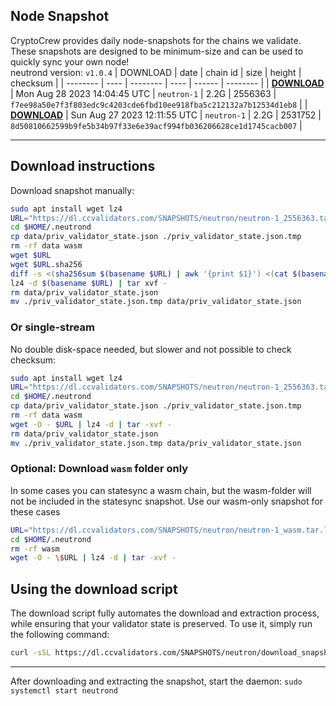 ## Node Snapshot
CryptoCrew provides daily node-snapshots for the chains we validate. These snapshots are designed to be minimum-size and can be used to quickly sync your own node!  
neutrond version: `v1.0.4`
| DOWNLOAD | date | chain id | size | height | checksum |
| -------- | ---- | -------- | ---- | ------ | -------- |
| **[DOWNLOAD](https://dl.ccvalidators.com/SNAPSHOTS/$CHAIN_NAME/neutron-1_2556363.tar.lz4)** | Mon Aug 28 2023 14:04:45 UTC | `neutron-1` | 2.2G | 2556363 | `f7ee98a50e7f3f803edc9c4203cde6fbd10ee918fba5c212132a7b12534d1eb8` |
| **[DOWNLOAD](https://dl.ccvalidators.com/SNAPSHOTS/$CHAIN_NAME/neutron-1_2531752.tar.lz4)** | Sun Aug 27 2023 12:11:55 UTC | `neutron-1` | 2.2G | 2531752 | `8d50810662599b9fe5b34b97f33e6e39acf994fb036206628ce1d1745cacb007` |

---

## Download instructions
Download snapshot manually:
```sh
sudo apt install wget lz4
URL="https://dl.ccvalidators.com/SNAPSHOTS/neutron/neutron-1_2556363.tar.lz4"
cd $HOME/.neutrond
cp data/priv_validator_state.json ./priv_validator_state.json.tmp
rm -rf data wasm
wget $URL
wget $URL.sha256
diff -s <(sha256sum $(basename $URL) | awk '{print $1}') <(cat $(basename $URL).sha256)
lz4 -d $(basename $URL) | tar xvf -
rm data/priv_validator_state.json
mv ./priv_validator_state.json.tmp data/priv_validator_state.json
```

### Or single-stream
No double disk-space needed, but slower and not possible to check checksum:
```sh
sudo apt install wget lz4
URL="https://dl.ccvalidators.com/SNAPSHOTS/neutron/neutron-1_2556363.tar.lz4"
cd $HOME/.neutrond
cp data/priv_validator_state.json ./priv_validator_state.json.tmp
rm -rf data wasm
wget -O - $URL | lz4 -d | tar -xvf -
rm data/priv_validator_state.json
mv ./priv_validator_state.json.tmp data/priv_validator_state.json
```

### Optional: Download `wasm` folder only
In some cases you can statesync a wasm chain, but the wasm-folder will not be included in the statesync snapshot. Use our wasm-only snapshot for these cases
```sh
URL="https://dl.ccvalidators.com/SNAPSHOTS/neutron/neutron-1_wasm.tar.lz4"
cd $HOME/.neutrond
rm -rf wasm
wget -O - \$URL | lz4 -d | tar -xvf -
```



## Using the download script

The download script fully automates the download and extraction process, while ensuring that your validator state is preserved. To use it, simply run the following command:
```sh
curl -sSL https://dl.ccvalidators.com/SNAPSHOTS/neutron/download_snapshot.sh | bash
```
---

After downloading and extracting the snapshot, start the daemon: `sudo systemctl start neutrond`

